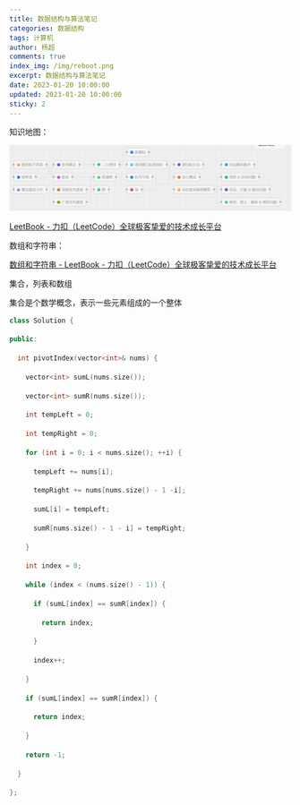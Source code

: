 ```yaml
---
title: 数据结构与算法笔记
categories: 数据结构
tags: 计算机
author: 杨超
comments: true
index_img: /img/reboot.png
excerpt: 数据结构与算法笔记
date: 2023-01-20 10:00:00
updated: 2023-01-20 10:00:00
sticky: 2
---
```


知识地图：

![image-20230708233839313](数据结构与算法.assets/image-20230708233839313-16888307278241.png)

[LeetBook - 力扣（LeetCode）全球极客挚爱的技术成长平台](https://leetcode.cn/leetbook/)



数组和字符串：

[数组和字符串 - LeetBook - 力扣（LeetCode）全球极客挚爱的技术成长平台](https://leetcode.cn/leetbook/read/array-and-string/chg0d/)



集合，列表和数组

集合是个数学概念，表示一些元素组成的一个整体

```c++
class Solution {

public:

  int pivotIndex(vector<int>& nums) {

​    vector<int> sumL(nums.size());

​    vector<int> sumR(nums.size());

​    int tempLeft = 0;

​    int tempRight = 0;

​    for (int i = 0; i < nums.size(); ++i) {

​      tempLeft += nums[i];

​      tempRight += nums[nums.size() - 1 -i];

​      sumL[i] = tempLeft;

​      sumR[nums.size() - 1 - i] = tempRight;

​    }

​    int index = 0;

​    while (index < (nums.size() - 1)) {

​      if (sumL[index] == sumR[index]) {

​        return index;

​      }

​      index++; 

​    }

​    if (sumL[index] == sumR[index]) {

​      return index;

​    }

​    return -1;

  }

};
```



